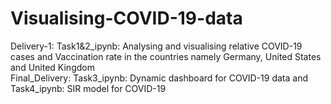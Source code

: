 # Visualising-COVID-19-data
Delivery-1: Task1&2_ipynb: Analysing and visualising relative COVID-19 cases and Vaccination rate in the countries namely Germany, United States and United Kingdom<br/>
Final_Delivery: Task3_ipynb: Dynamic dashboard for COVID-19 data and Task4_ipynb: SIR model for COVID-19

